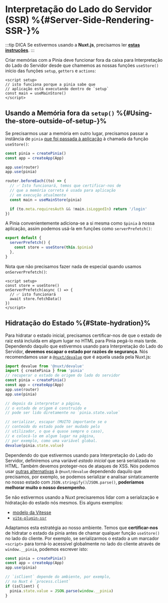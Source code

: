 # Interpretação do Lado do Servidor (SSR) %{#Server-Side-Rendering-SSR-}%

:::tip DICA
Se estivermos usando a **Nuxt.js**, precisamos ler [**estas instruções**](./nuxt.md).
:::

Criar memórias com a Pinia deve funcionar fora da caixa para Interpretação do Lado do Servidor desde que chamemos as nossas funções `useStore()` início das funções `setup`, `getters` e `actions`:

```vue
<script setup>
// isto funciona porque a pinia sabe que
// aplicação está executando dentro de `setup`
const main = useMainStore()
</script>
```

## Usando a Memória fora da `setup()` %{#Using-the-store-outside-of-setup-}%

Se precisarmos usar a memória em outro lugar, precisamos passar a instância de `pinia` [que foi passada à aplicação](../getting-started#installation) à chamada da função `useStore()`:

```js
const pinia = createPinia()
const app = createApp(App)

app.use(router)
app.use(pinia)

router.beforeEach((to) => {
  // ✅ Isto funcionará, temos que certificar-nos de
  // que a memória correta é usada para aplicação
  // em execução atualmente
  const main = useMainStore(pinia)

  if (to.meta.requiresAuth && !main.isLoggedIn) return '/login'
})
```

A Pinia convenientemente adiciona-se a si mesma como `$pinia` à nossa aplicação, assim podemos usá-la em funções como `serverPrefetch()`:

```js
export default {
  serverPrefetch() {
    const store = useStore(this.$pinia)
  },
}
```

Nota que não precisamos fazer nada de especial quando usamos `onServerPrefetch()`:

```vue
<script setup>
const store = useStore()
onServerPrefetch(async () => {
  // ✅ isto funcionará
  await store.fetchData()
})
</script>
```

## Hidratação do Estado %{#State-hydration}%

Para hidratar o estado inicial, precisamos certificar-nos de que o estado de raiz está incluída em algum lugar no HTML para Pinia pegá-lo mais tarde. Dependendo daquilo que estivermos usando para Interpretação do Lado do Servidor, **devemos escapar o estado por razões de segurança**. Nós recomendamos usar a [`@nuxt/devalue`](https://github.com/nuxt-contrib/devalue) que é aquela usada pela Nuxt.js:

```js
import devalue from '@nuxt/devalue'
import { createPinia } from 'pinia'
// recuperar o estado de origem do lado do servidor
const pinia = createPinia()
const app = createApp(App)
app.use(router)
app.use(pinia)

// depois da interpretar a página,
// o estado de origem é construido e
// pode ser lido diretamente no `pinia.state.value`

// serializar, escapar (MUITO importante se o
// conteúdo do estado pode ser mudado pelo
// utilizador, o que é quase sempre o caso),
// e colocá-lo em algum lugar na página,
// por exemplo, como uma variável global.
devalue(pinia.state.value)
```

Dependendo do que estivermos usando para Interpretação do Lado do Servidor, definiremos uma variável _estado inicial_ que será serializada no HTML. Também devemos proteger-nos de ataques de XSS. Nós podemos usar [outras alternativas](https://github.com/nuxt-contrib/devalue#see-also) à `@nuxt/devalue` dependendo daquilo que precisamos, por exemplo, se podemos serializar e analisar sintaticamente no nosso estado com `JSON.stringify()`/`JSON.parse()`, **poderíamos melhorar muito o nosso desempenho**.

Se não estivermos usando a Nuxt precisaremos lidar com a serialização e hidratação do estado nós mesmos. Eis alguns exemplos:

- [modelo da Vitesse](https://github.com/antfu/vitesse/blob/main/src/modules/pinia.ts)
- [`vite-plugin-ssr`](https://vite-plugin-ssr.com/pinia)

Adaptamos esta estratégia ao nosso ambiente. Temos que **certificar-nos** de hidratar o estado da pinia antes de chamar qualquer função `useStore()` no lado do cliente. Por exemplo, se serializarmos o estado a um marcador `<script>` para torná-lo acessível globalmente no lado do cliente através de `window.__pinia`, podemos escrever isto:

```ts
const pinia = createPinia()
const app = createApp(App)
app.use(pinia)

// `isClient` depende do ambiente, por exemplo,
// na Nuxt é `process.client`
if (isClient) {
  pinia.state.value = JSON.parse(window.__pinia)
}
```
